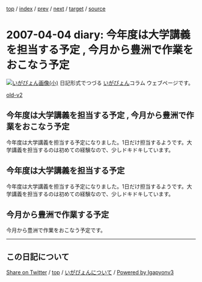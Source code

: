 [top](../index.html) 
 / [index](index.html) 
 / [prev](ig070403.html) 
 / [next](ig070405.html) 
 / [target](https://igapyon.github.io/diary/2007/ig070404.html) 
 / [source](https://github.com/igapyon/diary/blob/gh-pages/2007/ig070404.src.md) 

2007-04-04 diary: 今年度は大学講義を担当する予定 , 今月から豊洲で作業をおこなう予定
=====================================================================================================
[![いがぴょん画像(小)](https://igapyon.github.io/diary/images/iga200306s.jpg "いがぴょん")](https://igapyon.github.io/diary/memo/memoigapyon.html) 日記形式でつづる [いがぴょん](https://igapyon.github.io/diary/memo/memoigapyon.html)コラム ウェブページです。

[old-v2](ig070404-orig.html)

## 今年度は大学講義を担当する予定 , 今月から豊洲で作業をおこなう予定

今年度は大学講義を担当する予定になりました。1日だけ担当するようです。大学講義を担当するのは初めての経験なので、少しドキドキしています。


## 今年度は大学講義を担当する予定

今年度は大学講義を担当する予定になりました。1日だけ担当するようです。大学講義を担当するのは初めての経験なので、少しドキドキしています。

## 今月から豊洲で作業する予定

今月から豊洲で作業をおこなう予定です。


----------------------------------------------------------------------------------------------------

## この日記について

[Share on Twitter](https://twitter.com/intent/tweet?hashtags=igapyon%2Cdiary%2C%E3%81%84%E3%81%8C%E3%81%B4%E3%82%87%E3%82%93&text=%E4%BB%8A%E5%B9%B4%E5%BA%A6%E3%81%AF%E5%A4%A7%E5%AD%A6%E8%AC%9B%E7%BE%A9%E3%82%92%E6%8B%85%E5%BD%93%E3%81%99%E3%82%8B%E4%BA%88%E5%AE%9A+%2C+%E4%BB%8A%E6%9C%88%E3%81%8B%E3%82%89%E8%B1%8A%E6%B4%B2%E3%81%A7%E4%BD%9C%E6%A5%AD%E3%82%92%E3%81%8A%E3%81%93%E3%81%AA%E3%81%86%E4%BA%88%E5%AE%9A&url=https%3A%2F%2Figapyon.github.io%2Fdiary%2F2007%2Fig070404.html) / [top](../index.html) / [いがぴょんについて](https://igapyon.github.io/diary/memo/memoigapyon.html) / [Powered by Igapyonv3](https://github.com/igapyon/igapyonv3)
